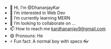 - 👋 Hi, I’m @DhananjayKar
- 👀 I’m interested in Web Dev
- 🌱 I’m currently learning MERN
- 💞️ I’m looking to collaborate on ...
- 📫 How to reach me kardhananjay9@gmail.com 
- 😄 Pronouns: He
- ⚡ Fun fact: A normal boy with specs 👓

<!---
DhananjayKar/DhananjayKar is a ✨ special ✨ repository because its `README.md` (this file) appears on your GitHub profile.
You can click the Preview link to take a look at your changes.
--->
